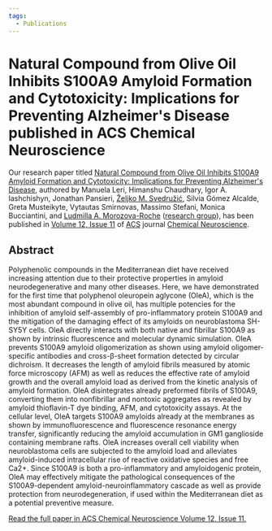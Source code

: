 ```yaml
---
tags:
  - Publications
---
```


# Natural Compound from Olive Oil Inhibits S100A9 Amyloid Formation and Cytotoxicity: Implications for Preventing Alzheimer's Disease published in ACS Chemical Neuroscience

Our research paper titled [Natural Compound from Olive Oil Inhibits S100A9 Amyloid Formation and Cytotoxicity: Implications for Preventing Alzheimer's Disease](https://pubs.acs.org/doi/full/10.1021/acschemneuro.0c00828), authored by Manuela Leri, Himanshu Chaudhary, Igor A. Iashchishyn, Jonathan Pansieri, [Željko M. Svedružić](../principal-investigator.md), Silvia Gómez Alcalde, Greta Musteikyte, Vytautas Smirnovas, Massimo Stefani, Monica Bucciantini, and [Ludmilla A. Morozova-Roche](https://www.umu.se/en/staff/ludmilla-morozova-roche/) ([research group](https://www.umu.se/en/research/groups/ludmilla-morozova-roche/)), has been published in [Volume 12, Issue 11](https://pubs.acs.org/toc/acncdm/12/11) of [ACS](https://www.acs.org/) journal [Chemical Neuroscience](https://pubs.acs.org/journal/acncdm).

## Abstract

Polyphenolic compounds in the Mediterranean diet have received increasing attention due to their protective properties in amyloid neurodegenerative and many other diseases. Here, we have demonstrated for the first time that polyphenol oleuropein aglycone (OleA), which is the most abundant compound in olive oil, has multiple potencies for the inhibition of amyloid self-assembly of pro-inflammatory protein S100A9 and the mitigation of the damaging effect of its amyloids on neuroblastoma SH-SY5Y cells. OleA directly interacts with both native and fibrillar S100A9 as shown by intrinsic fluorescence and molecular dynamic simulation. OleA prevents S100A9 amyloid oligomerization as shown using amyloid oligomer-specific antibodies and cross-β-sheet formation detected by circular dichroism. It decreases the length of amyloid fibrils measured by atomic force microscopy (AFM) as well as reduces the effective rate of amyloid growth and the overall amyloid load as derived from the kinetic analysis of amyloid formation. OleA disintegrates already preformed fibrils of S100A9, converting them into nonfibrillar and nontoxic aggregates as revealed by amyloid thioflavin-T dye binding, AFM, and cytotoxicity assays. At the cellular level, OleA targets S100A9 amyloids already at the membranes as shown by immunofluorescence and fluorescence resonance energy transfer, significantly reducing the amyloid accumulation in GM1 ganglioside containing membrane rafts. OleA increases overall cell viability when neuroblastoma cells are subjected to the amyloid load and alleviates amyloid-induced intracellular rise of reactive oxidative species and free Ca2+. Since S100A9 is both a pro-inflammatory and amyloidogenic protein, OleA may effectively mitigate the pathological consequences of the S100A9-dependent amyloid-neuroinflammatory cascade as well as provide protection from neurodegeneration, if used within the Mediterranean diet as a potential preventive measure.

[Read the full paper in ACS Chemical Neuroscience Volume 12, Issue 11.](https://pubs.acs.org/doi/full/10.1021/acschemneuro.0c00828)
